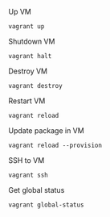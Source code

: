 Up VM
```
vagrant up
```

Shutdown VM
```
vagrant halt
```

Destroy VM
```
vagrant destroy
```

Restart VM
```
vagrant reload
```

Update package in VM
```
vagrant reload --provision
```

SSH to VM
```
vagrant ssh
```

Get global status
```
vagrant global-status
```
